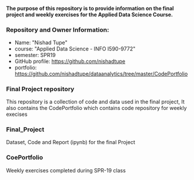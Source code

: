 
#### The purpose of this repository is to provide information on the final project and weekly exercises for the Applied Data Science Course.

### Repository and Owner Information:

  - Name: "Nishad Tupe"
  - course: "Applied Data Science - INFO I590-9772"
  - semester: SPR19
  - GitHub profile: https://github.com/nishadtupe
  - portfolio: https://github.com/nishadtupe/dataanalytics/tree/master/CodePortfolio
### Final Project repository

This repository is a collection of code and data used in the final project,
It also contains the CodePortfolio which contains code repository for weekly execises

### Final_Project
Dataset, Code and Report (ipynb) for the final Project 

### CoePortfolio
Weekly exercises completed during SPR-19 class
